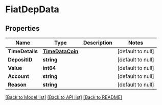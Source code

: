 # FiatDepData

## Properties
Name | Type | Description | Notes
------------ | ------------- | ------------- | -------------
**TimeDetails** | [**TimeDataCoin**](TimeDataCoin.md) |  | [default to null]
**DepositID** | **string** |  | [default to null]
**Value** | **int64** |  | [default to null]
**Account** | **string** |  | [default to null]
**Reason** | **string** |  | [default to null]

[[Back to Model list]](../README.md#documentation-for-models) [[Back to API list]](../README.md#documentation-for-api-endpoints) [[Back to README]](../README.md)


